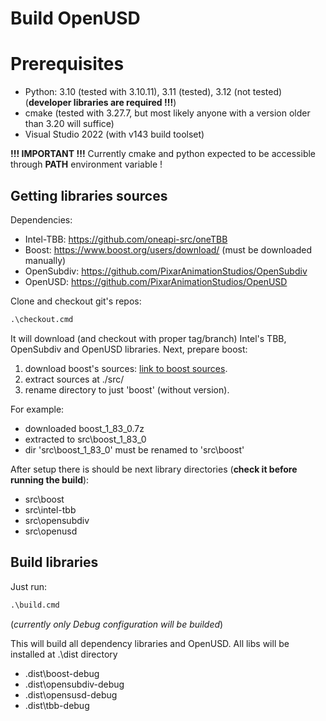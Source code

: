 # Build OpenUSD
# Prerequisites
* Python: 3.10 (tested with 3.10.11), 3.11 (tested), 3.12 (not tested)  (**developer libraries are required !!!**)
* cmake (tested with 3.27.7, but most likely anyone with a version older than 3.20 will suffice)
* Visual Studio 2022 (with v143 build toolset)

**!!! IMPORTANT !!!**
Currently cmake and python expected to be accessible through **PATH** environment variable ! 


## Getting libraries sources

Dependencies:
* Intel-TBB: https://github.com/oneapi-src/oneTBB
* Boost: https://www.boost.org/users/download/ (must be downloaded manually)
* OpenSubdiv: https://github.com/PixarAnimationStudios/OpenSubdiv
* OpenUSD: https://github.com/PixarAnimationStudios/OpenUSD

Clone and checkout git's repos:
```cmd
.\checkout.cmd
```
It will download (and checkout with proper tag/branch) Intel's TBB, OpenSubdiv and OpenUSD libraries.
Next, prepare boost:

1. download boost's sources: [link to boost sources](https://www.boost.org/users/download/).
2. extract sources at ./src/
3. rename directory to just 'boost' (without version).

For example:
* downloaded boost_1_83_0.7z
* extracted to src\boost_1_83_0
* dir 'src\boost_1_83_0' must be renamed to 'src\boost'

After setup there is should be next library directories (**check it before running the build**):
* src\boost
* src\intel-tbb
* src\opensubdiv
* src\openusd


## Build libraries
Just run:

```cmd
.\build.cmd
```
(*currently only Debug configuration will be builded*)

This will build all dependency libraries and OpenUSD. All libs will be installed at .\dist directory
* .dist\boost-debug
* .dist\opensubdiv-debug
* .dist\opensusd-debug
* .dist\tbb-debug
